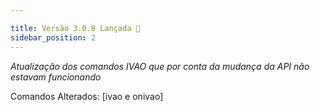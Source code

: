 ```yaml
---

title: Versão 3.0.8 Lançada 🎉
sidebar_position: 2
---
```



*Atualização dos comandos IVAO que por conta da mudança da API não estavam funcionando*

Comandos Alterados: [ivao e onivao]